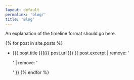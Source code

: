 ```yaml
---
layout: default
permalink: 'blog/'
title: 'Blog'
---
```


An explanation of the timeline format should go here.

{% for post in site.posts %}
  * [{{ post.title }}]({{ post.url }}) {{ post.excerpt | remove: '<p>' | remove: '</p>' }}
{% endfor %}
